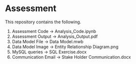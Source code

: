 # Assessment
This repository contains the following.

1) Assessment Code -> Analysis_Code.ipynb
2) Assessment Output -> Analysis_Output.pdf
3) Data Model File -> Data Model.mwb
4) Data Model Image -> Entity Relationship Diagram.png
5) MySQL queries -> SQL Exercise.docx
6) Communication Email -> Stake Holder Communication.docx
